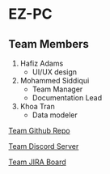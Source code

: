 # EZ-PC
## Team Members
1. Hafiz Adams
   - UI/UX design
2. Mohammed Siddiqui
   - Team Manager
   - Documentation Lead
3. Khoa Tran
   - Data modeler
  
[Team Github Repo](https://github.com/khoatran3005/EZ-PC.git)

[Team Discord Server](https://discord.gg/8jT6CW6sgB)

[Team JIRA Board](https://jira.ggc.edu/browse/SDII24-68)
